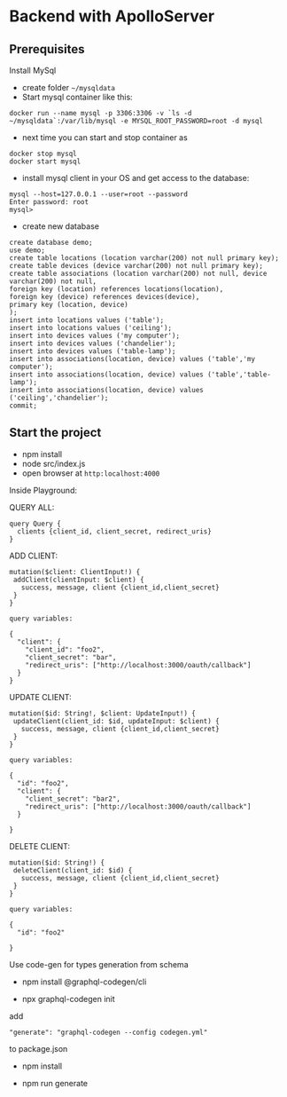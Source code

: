 # Backend with ApolloServer

## Prerequisites

Install MySql 

- create folder `~/mysqldata`
- Start mysql container like this:
```
docker run --name mysql -p 3306:3306 -v `ls -d ~/mysqldata`:/var/lib/mysql -e MYSQL_ROOT_PASSWORD=root -d mysql
```
- next time you can start and stop container as
```
docker stop mysql
docker start mysql
```
- install mysql client in your OS and get access to the database:
```
mysql --host=127.0.0.1 --user=root --password
Enter password: root
mysql>
```
- create new database
```
create database demo;
use demo;
create table locations (location varchar(200) not null primary key);
create table devices (device varchar(200) not null primary key);
create table associations (location varchar(200) not null, device varchar(200) not null,
foreign key (location) references locations(location),
foreign key (device) references devices(device),
primary key (location, device)
);
insert into locations values ('table');
insert into locations values ('ceiling');
insert into devices values ('my computer');
insert into devices values ('chandelier');
insert into devices values ('table-lamp');
insert into associations(location, device) values ('table','my computer');
insert into associations(location, device) values ('table','table-lamp');
insert into associations(location, device) values ('ceiling','chandelier');
commit;
```

## Start the project

- npm install
- node src/index.js
- open browser at `http:localhost:4000`

Inside Playground:

QUERY ALL:
```
query Query {
  clients {client_id, client_secret, redirect_uris}
}
```


ADD CLIENT:
```
mutation($client: ClientInput!) {
 addClient(clientInput: $client) {
   success, message, client {client_id,client_secret}
 }
}

query variables:

{
  "client": {
  	"client_id": "foo2",
    "client_secret": "bar",
    "redirect_uris": ["http://localhost:3000/oauth/callback"]
  }
}

```

UPDATE CLIENT:
```
mutation($id: String!, $client: UpdateInput!) {
 updateClient(client_id: $id, updateInput: $client) {
   success, message, client {client_id,client_secret}
 }
}

query variables:

{
  "id": "foo2", 
  "client": {
    "client_secret": "bar2",
    "redirect_uris": ["http://localhost:3000/oauth/callback"]
  }
  
}

```


DELETE CLIENT:
```
mutation($id: String!) {
 deleteClient(client_id: $id) {
   success, message, client {client_id,client_secret}
 }
}

query variables:

{
  "id": "foo2"
  
}

```


Use code-gen for types generation from schema

- npm install @graphql-codegen/cli

- npx graphql-codegen init

add 
```
"generate": "graphql-codegen --config codegen.yml"
```
to package.json

- npm install

- npm run generate











